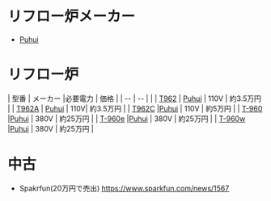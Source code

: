 


# リフロー炉メーカー　

* [Puhui](http://www.tech168.cn/tech/en/index.asp)

# リフロー炉

| 型番 | メーカー |必要電力 | 価格 |
| -- | -- | |
| [T962](http://www.tech168.cn/tech/en/ProductView.asp?ID=8) | [Puhui](http://www.tech168.cn/tech/en/index.asp) | 110V | 約3.5万円 |
| [T962A](http://www.tech168.cn/tech/en/ProductView.asp?ID=9) | [Puhui](http://www.tech168.cn/tech/en/index.asp) | 110V| 約3.5万円 |
| [T962C](http://www.tech168.cn/tech/en/ProductView.asp?ID=10) |[Puhui](http://www.tech168.cn/tech/en/index.asp) | 110V | 約5万円 |
| [T-960](http://www.tech168.cn/tech/en/ProductView.asp?ID=12) |[Puhui](http://www.tech168.cn/tech/en/index.asp) | 380V | 約25万円 |
| [T-960e](http://www.tech168.cn/tech/en/ProductView.asp?ID=24) |[Puhui](http://www.tech168.cn/tech/en/index.asp) | 380V | 約25万円 |
| [T-960w](http://www.tech168.cn/tech/en/ProductView.asp?ID=25) |[Puhui](http://www.tech168.cn/tech/en/index.asp) | 380V | 約25万円 |

# 中古

* Spakrfun(20万円で売出) https://www.sparkfun.com/news/1567



